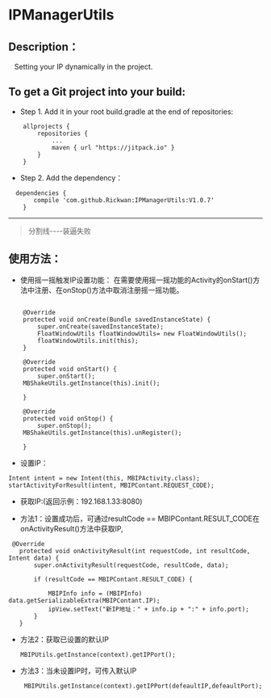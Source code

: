 # IPManagerUtils


## Description：

    Setting your IP dynamically in the project.

## To get a Git project into your build:

- Step 1. Add it in your root build.gradle at the end of repositories:
```
	allprojects {
		repositories {
			...
			maven { url "https://jitpack.io" }
		}
	}
```

- Step 2. Add the dependency：
```
  dependencies {
	   compile 'com.github.Rickwan:IPManagerUtils:V1.0.7'
	}
```
------
> 分割线----装逼失败  

## 使用方法：

- 使用摇一摇触发IP设置功能：
在需要使用摇一摇功能的Activity的onStart()方法中注册、在onStop()方法中取消注册摇一摇功能。

```

    @Override
    protected void onCreate(Bundle savedInstanceState) {
        super.onCreate(savedInstanceState);
        FloatWindowUtils floatWindowUtils= new FloatWindowUtils();
        floatWindowUtils.init(this);
    }

    @Override
    protected void onStart() {
        super.onStart();
	MBShakeUtils.getInstance(this).init();
		
    }

    @Override
    protected void onStop() {
        super.onStop();
	MBShakeUtils.getInstance(this).unRegister();
      
    }

```

- 设置IP：  
 
 ``` 
Intent intent = new Intent(this, MBIPActivity.class);
startActivityForResult(intent, MBIPContant.REQUEST_CODE);
```

- 获取IP:(返回示例：192.168.1.33:8080)
 
- 方法1：设置成功后，可通过resultCode == MBIPContant.RESULT_CODE在onActivityResult()方法中获取IP,
 ```
  @Override
    protected void onActivityResult(int requestCode, int resultCode, Intent data) {
        super.onActivityResult(requestCode, resultCode, data);

        if (resultCode == MBIPContant.RESULT_CODE) {

            MBIPInfo info = (MBIPInfo) data.getSerializableExtra(MBIPContant.IP);
            ipView.setText("新IP地址：" + info.ip + ":" + info.port);
        }
    }
 ```
 
- 方法2：获取已设置的默认IP  
    
    ```
    MBIPUtils.getInstance(context).getIPPort();
    ```
- 方法3：当未设置IP时，可传入默认IP  
    
    ```
     MBIPUtils.getInstance(context).getIPPort(defeaultIP,defeaultPort);
    ```
    
